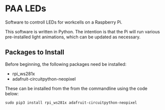 # PAA LEDs
Software to controll LEDs for workcells on a Raspberry Pi.

This software is written in Python. The intention is that the Pi will run various pre-installed light animations, which can be updated as necessary.

## Packages to Install

Before beginning, the following packages need be installed:
* rpi_ws281x
* adafruit-circuitpython-neopixel

These can be installed from the from the commandline using the code below:

`sudo pip3 install rpi_ws281x adafruit-circuitpython-neopixel`


